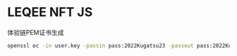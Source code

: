 # LEQEE NFT JS

体验链PEM证书生成

```bash
openssl ec -in user.key -passin pass:2022Kugatsu23 -passout pass:2022Kugatsu23 -aes256 -out user.pem
```
